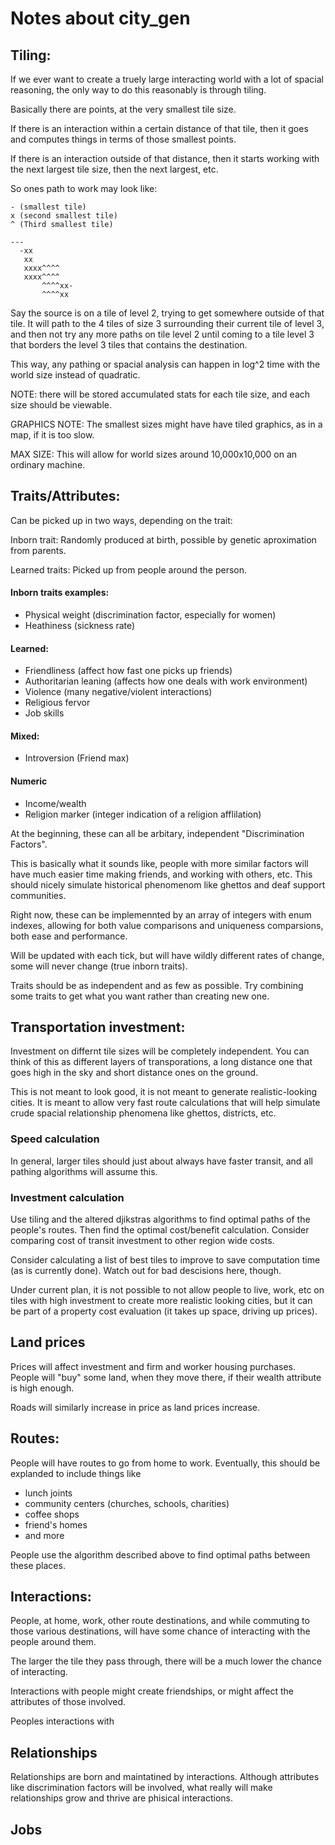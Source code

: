 # Notes about city_gen

## Tiling:

If we ever want to create a truely large interacting world with a lot of spacial reasoning, the only way to do this reasonably is through tiling.

Basically there are points, at the very smallest tile size. 

If there is an interaction within a certain distance of that tile, then it goes and computes things in terms of those smallest points.

If there is an interaction outside of that distance, then it starts working with the next largest tile size, then the next largest, etc.

So ones path to work may look like:

    - (smallest tile)
    x (second smallest tile)
    ^ (Third smallest tile)
    
    ---
      -xx
       xx
       xxxx^^^^
       xxxx^^^^
           ^^^^xx-
           ^^^^xx
           

Say the source is on a tile of level 2, trying to get somewhere outside of that tile. It will path to the 4 tiles of size 3 surrounding their current
tile of level 3, and then not try any more paths on tile level 2 until coming to a tile level 3 that borders the level 3 tiles that contains the destination.

This way, any pathing or spacial analysis can happen in log^2 time with the world size instead of quadratic.

NOTE: there will be stored accumulated stats for each tile size, and each size should be viewable. 

GRAPHICS NOTE: The smallest sizes might have have tiled graphics, as in a map, if it is too slow.

MAX SIZE: This will allow for world sizes around 10,000x10,000 on an ordinary machine.

## Traits/Attributes: 

Can be picked up in two ways, depending on the trait:

Inborn trait: Randomly produced at birth, possible by genetic aproximation from parents.

Learned traits: Picked up from people around the person.

#### Inborn traits examples:

* Physical weight (discrimination factor, especially for women)
* Heathiness (sickness rate)

#### Learned:

* Friendliness (affect how fast one picks up friends)
* Authoritarian leaning (affects how one deals with work environment)
* Violence (many negative/violent interactions)
* Religious fervor 
* Job skills

#### Mixed:

* Introversion (Friend max)

#### Numeric

* Income/wealth
* Religion marker (integer indication of a religion afflilation)

At the beginning, these can all be arbitary, independent "Discrimination Factors".

This is basically what it sounds like, people with more similar factors will have much easier time making friends, and working with others, etc. 
This should nicely simulate historical phenomenom like ghettos and deaf support communities.


Right now, these can be implemennted by an array of integers with enum indexes, 
allowing for both value comparisons and uniqueness comparsions, both ease and performance.

Will be updated with each tick, but will have wildly different rates of change, some will never change (true inborn traits).

Traits should be as independent and as few as possible. Try combining some traits to get what you want rather than creating new one.

## Transportation investment:

Investment on differnt tile sizes will be completely independent. 
You can think of this as different layers of transporations, a long distance one that goes high in 
the sky and short distance ones on the ground. 

This is not meant to look good, it is not meant to generate realistic-looking cities. It is meant
to allow very fast route calculations that will help simulate crude spacial relationship phenomena like ghettos, districts, etc.


### Speed calculation

In general, larger tiles should just about always have
faster transit, and all pathing algorithms will assume this.

### Investment calculation 

Use tiling and the altered djikstras algorithms to find optimal paths of the people's routes.
Then find the optimal cost/benefit calculation. Consider comparing cost of transit investment to other region wide costs.

Consider calculating a list of best tiles to improve to save computation time (as is currently done). Watch out for bad descisions here, though.

Under current plan, it is not possible to not allow people to live, work, etc on tiles with high investment to create more realistic looking cities, but
it can be part of a property cost evaluation (it takes up space, driving up prices). 

## Land prices

Prices will affect investment and firm and worker housing purchases. People will "buy" some land, when they move there, if their wealth attribute is high enough.

Roads will similarly increase in price as land prices increase.

## Routes:

People will have routes to go from home to work. Eventually, this should be explanded to include things like

* lunch joints
* community centers (churches, schools, charities)
* coffee shops
* friend's homes
* and more

People use the algorithm described above to find optimal paths between these places. 

## Interactions:

People, at home, work, other route destinations, and while commuting to those various destinations, will have some chance of interacting with the people around them.

The larger the tile they pass through, there will be a much lower the chance of interacting. 

Interactions with people might create friendships, or might affect the attributes of those involved.

Peoples interactions with 

## Relationships

Relationships are born and maintatined by interactions. Although attributes like discrimination factors will be involved, what really
will make relationships grow and thrive are phisical interactions. 

## Jobs
